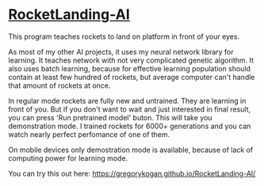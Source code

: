 # [RocketLanding-AI](https://gregorykogan.github.io/RocketLanding-AI/)

This program teaches rockets to land on platform in front of your eyes.

As most of my other AI projects, it uses my neural network library for learning.
It teaches network with not very complicated genetic algorithm. It also uses batch learning,
because for effective learning population should contain at least few hundred of rockets, but average
computer can't handle that amount of rockets at once.

In regular mode rockets are fully new and untrained. They are learning in front of you. But if you don't want
to wait and just interested in final result, you can press 'Run pretrained model' buton. 
This will take you demonstration mode. I trained rockets for 6000+ generations and you can watch nearly perfect
perfomance of one of them.

On mobile devices only demostration mode is available, because of lack of computing power for learning mode.

You can try this out here: https://gregorykogan.github.io/RocketLanding-AI/
